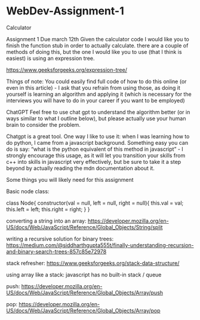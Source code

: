 # WebDev-Assignment-1
Calculator 


Assignment 1
Due march 12th
Given the calculator code I would like you to finish the function stub in order to actually
calculate.
there are a couple of methods of doing this, but the one I would like you to use (that I think is
easiest) is using an expression tree.

https://www.geeksforgeeks.org/expression-tree/

Things of note:
You could easily find full code of how to do this online (or even in this article) - I ask that you
refrain from using those, as doing it yourself is learning an algorithm and applying it (which is
necessary for the interviews you will have to do in your career if you want to be employed)

ChatGPT
Feel free to use chat gpt to understand the algorithm better (or in ways similar to what I outline
below), but please actually use your human brain to consider the problem.

Chatgpt is a great tool. One way I like to use it: when I was learning how to do python, I came
from a javascript background. Something easy you can do is say: “what is the python equivalent
of this method in javascript” - I strongly encourage this usage, as it will let you transition your
skills from c++ into skills in javascript very effectively, but be sure to take it a step beyond by
actually reading the mdn documentation about it.

Some things you will likely need for this assignment

Basic node class:

class Node{
  constructor(val = null, left = null, right = null){
  this.val = val;
  this.left = left;
  this.right = right;
}
}


converting a string into an array:
https://developer.mozilla.org/en-US/docs/Web/JavaScript/Reference/Global_Objects/String/split

writing a recursive solution for binary trees:
https://medium.com/@siddharthgupta555t/finally-understanding-recursion-and-binary-search-trees-857c85e72978

stack refresher:
https://www.geeksforgeeks.org/stack-data-structure/

using array like a stack:
javascript has no built-in stack / queue

push:
https://developer.mozilla.org/en-US/docs/Web/JavaScript/Reference/Global_Objects/Array/push

pop:
https://developer.mozilla.org/en-US/docs/Web/JavaScript/Reference/Global_Objects/Array/pop
